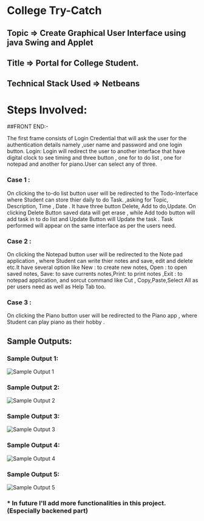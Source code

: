 # College Try-Catch 

## Topic => Create Graphical User Interface using java Swing and Applet

## Title => Portal for College Student.

## Technical Stack Used => Netbeans

# Steps Involved:

##FRONT END:-

The first frame consists of Login Credential that will ask the user for the authentication details namely ,user name and password and one login button. Login: Login      will redirect the user to another interface that  have digital clock to see timing and three button , one for to do list , one for notepad and another for piano.User    can select any of three. 

### Case 1 :
On clicking the to-do list button user will be redirected to the Todo-Interface where Student can store thier daily to do Task. ,asking for Topic,    Description, Time , Date . It have three button Delete, Add to do,Update. On clicking Delete Button saved data will get erase , while Add todo button  will add task in to do list and Update Button will Update the task . Task performed will appear on the same interface as per the users need.

### Case 2 :
On clicking the Notepad button user will be redirected to the Note pad application , where Student can  write thier notes and save, edit and delete etc.It   have several option like New : to create new notes, Open : to open saved notes, Save: to save currents notes,Print: to print notes ,Exit : to notepad application, and sorcut command like Cut , Copy,Paste,Select All as per users need as well as Help Tab too.

### Case 3 : 
On clicking the Piano button user will be redirected to the Piano app , where Student can play piano as their hobby .

## Sample Outputs:
### Sample Output 1:
![Sample Output 1]()

### Sample Output 2:
![Sample Output 2]()


### Sample Output 3:
![Sample Output 3]()


### Sample Output 4:
![Sample Output 4]()


### Sample Output 5:
![Sample Output 5]()



### * In future I'll add more functionalities in this project. (Especially backened part)
